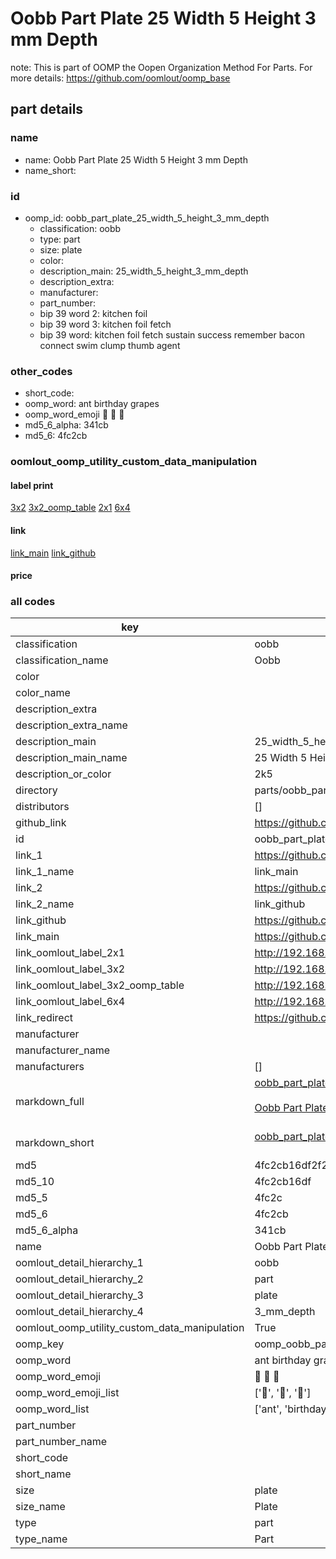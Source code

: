 # Oobb Part Plate 25 Width 5 Height 3 mm Depth  

note: This is part of OOMP the Oopen Organization Method For Parts. For more details: https://github.com/oomlout/oomp_base

##  part details
  







### name
* name: Oobb Part Plate 25 Width 5 Height 3 mm Depth
* name_short: 
### id
* oomp_id: oobb_part_plate_25_width_5_height_3_mm_depth
  * classification: oobb
  * type: part
  * size: plate
  * color: 
  * description_main: 25_width_5_height_3_mm_depth
  * description_extra: 
  * manufacturer: 
  * part_number: 
  * bip 39 word 2: kitchen foil
  * bip 39 word 3: kitchen foil fetch
  * bip 39 word: kitchen foil fetch sustain success remember bacon connect swim clump thumb agent

### other_codes
* short_code: 
* oomp_word: ant birthday grapes
* oomp_word_emoji :ant: :birthday: :grapes:
* md5_6_alpha: 341cb
* md5_6: 4fc2cb






### oomlout_oomp_utility_custom_data_manipulation
#### label print
[3x2](http://192.168.1.245:1112/?label=oomp%20341cb)
[3x2_oomp_table](http://192.168.1.108:1112/?label=oomp%20341cb)
[2x1](http://192.168.1.242:1112/?label=oomp%20341cb)
[6x4](http://192.168.1.55:1112/?label=oomp%20341cb)    

#### link

[link_main](https://github.com/oomlout/oomlout_oomp_version_1_messy/tree/main/parts/oobb_part_plate_25_width_5_height_3_mm_depth) [link_github](https://github.com/oomlout/oomlout_oomp_version_1_messy/tree/main/parts/oobb_part_plate_25_width_5_height_3_mm_depth)                             

#### price







### all codes 
| key | value |  
| --- | --- |  
| classification | oobb |  
| classification_name | Oobb |  
| color |  |  
| color_name |  |  
| description_extra |  |  
| description_extra_name |  |  
| description_main | 25_width_5_height_3_mm_depth |  
| description_main_name | 25 Width 5 Height 3 mm Depth |  
| description_or_color | 2k5 |  
| directory | parts/oobb_part_plate_25_width_5_height_3_mm_depth |  
| distributors | [] |  
| github_link | https://github.com/oomlout/oomlout_oomp_part_src/tree/main/parts/oobb_part_plate_25_width_5_height_3_mm_depth |  
| id | oobb_part_plate_25_width_5_height_3_mm_depth |  
| link_1 | https://github.com/oomlout/oomlout_oomp_version_1_messy/tree/main/parts/oobb_part_plate_25_width_5_height_3_mm_depth |  
| link_1_name | link_main |  
| link_2 | https://github.com/oomlout/oomlout_oomp_version_1_messy/tree/main/parts/oobb_part_plate_25_width_5_height_3_mm_depth |  
| link_2_name | link_github |  
| link_github | https://github.com/oomlout/oomlout_oomp_version_1_messy/tree/main/parts/oobb_part_plate_25_width_5_height_3_mm_depth |  
| link_main | https://github.com/oomlout/oomlout_oomp_version_1_messy/tree/main/parts/oobb_part_plate_25_width_5_height_3_mm_depth |  
| link_oomlout_label_2x1 | http://192.168.1.242:1112/?label=oomp%20341cb |  
| link_oomlout_label_3x2 | http://192.168.1.245:1112/?label=oomp%20341cb |  
| link_oomlout_label_3x2_oomp_table | http://192.168.1.108:1112/?label=oomp%20341cb |  
| link_oomlout_label_6x4 | http://192.168.1.55:1112/?label=oomp%20341cb |  
| link_redirect | https://github.com/oomlout/oomlout_oomp_version_1_messy/tree/main/parts/oobb_part_plate_25_width_5_height_3_mm_depth |  
| manufacturer |  |  
| manufacturer_name |  |  
| manufacturers | [] |  
| markdown_full | [oobb_part_plate_25_width_5_height_3_mm_depth](none)<br>[](none)<br>[Oobb Part Plate 25 Width 5 Height 3 Mm Depth](none)<br><br> |  
| markdown_short | [oobb_part_plate_25_width_5_height_3_mm_depth](none)<br><br> |  
| md5 | 4fc2cb16df2f222ad6ec2daeaa969bd8 |  
| md5_10 | 4fc2cb16df |  
| md5_5 | 4fc2c |  
| md5_6 | 4fc2cb |  
| md5_6_alpha | 341cb |  
| name | Oobb Part Plate 25 Width 5 Height 3 mm Depth |  
| oomlout_detail_hierarchy_1 | oobb |  
| oomlout_detail_hierarchy_2 | part |  
| oomlout_detail_hierarchy_3 | plate |  
| oomlout_detail_hierarchy_4 | 3_mm_depth |  
| oomlout_oomp_utility_custom_data_manipulation | True |  
| oomp_key | oomp_oobb_part_plate_25_width_5_height_3_mm_depth |  
| oomp_word | ant birthday grapes |  
| oomp_word_emoji | :ant: :birthday: :grapes: |  
| oomp_word_emoji_list | [':ant:', ':birthday:', ':grapes:'] |  
| oomp_word_list | ['ant', 'birthday', 'grapes'] |  
| part_number |  |  
| part_number_name |  |  
| short_code |  |  
| short_name |  |  
| size | plate |  
| size_name | Plate |  
| type | part |  
| type_name | Part |  
